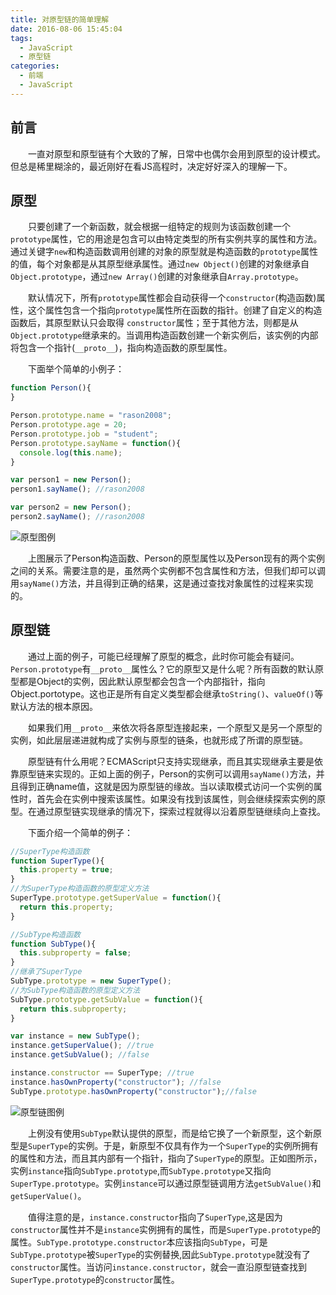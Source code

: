 ```yaml
---
title: 对原型链的简单理解
date: 2016-08-06 15:45:04
tags:
  - JavaScript
  - 原型链
categories:
  - 前端
  - JavaScript
---
```

## 前言
&emsp;&emsp;一直对原型和原型链有个大致的了解，日常中也偶尔会用到原型的设计模式。但总是稀里糊涂的，最近刚好在看JS高程时，决定好好深入的理解一下。

## 原型
&emsp;&emsp;只要创建了一个新函数，就会根据一组特定的规则为该函数创建一个`prototype`属性，它的用途是包含可以由特定类型的所有实例共享的属性和方法。通过关键字`new`和构造函数调用创建的对象的原型就是构造函数的`prototype`属性的值，每个对象都是从其原型继承属性。通过`new Object()`创建的对象继承自`Object.prototype`，通过`new Array()`创建的对象继承自`Array.prototype`。
<!-- more -->

&emsp;&emsp;默认情况下，所有`prototype`属性都会自动获得一个`constructor`(构造函数)属性，这个属性包含一个指向`prototype`属性所在函数的指针。创建了自定义的构造函数后，其原型默认只会取得  `constructor`属性；至于其他方法，则都是从`Object.prototype`继承来的。当调用构造函数创建一个新实例后，该实例的内部将包含一个指针(`__proto__`)，指向构造函数的原型属性。

&emsp;&emsp;下面举个简单的小例子：
```JavaScript
function Person(){
}

Person.prototype.name = "rason2008";
Person.prototype.age = 20;
Person.prototype.job = "student";
Person.prototype.sayName = function(){
  console.log(this.name);
}

var person1 = new Person();
person1.sayName(); //rason2008

var person2 = new Person();
person2.sayName(); //rason2008

```
![原型图例](http://7xk5u3.com1.z0.glb.clouddn.com/proto1.jpg)

&emsp;&emsp;上图展示了Person构造函数、Person的原型属性以及Person现有的两个实例之间的关系。需要注意的是，虽然两个实例都不包含属性和方法，但我们却可以调用`sayName()`方法，并且得到正确的结果，这是通过查找对象属性的过程来实现的。

## 原型链
&emsp;&emsp;通过上面的例子，可能已经理解了原型的概念，此时你可能会有疑问。`Person.prototype`有`__proto__`属性么？它的原型又是什么呢？所有函数的默认原型都是Object的实例，因此默认原型都会包含一个内部指针，指向Object.portotype。这也正是所有自定义类型都会继承`toString()`、`valueOf()`等默认方法的根本原因。

&emsp;&emsp;如果我们用`__proto__`来依次将各原型连接起来，一个原型又是另一个原型的实例，如此层层递进就构成了实例与原型的链条，也就形成了所谓的原型链。

&emsp;&emsp;原型链有什么用呢？ECMAScript只支持实现继承，而且其实现继承主要是依靠原型链来实现的。正如上面的例子，Person的实例可以调用`sayName()`方法，并且得到正确name值，这就是因为原型链的缘故。当以读取模式访问一个实例的属性时，首先会在实例中搜索该属性。如果没有找到该属性，则会继续探索实例的原型。在通过原型链实现继承的情况下，探索过程就得以沿着原型链继续向上查找。

&emsp;&emsp;下面介绍一个简单的例子：
```JavaScript
//SuperType构造函数
function SuperType(){
  this.property = true;
}
//为SuperType构造函数的原型定义方法
SuperType.prototype.getSuperValue = function(){
  return this.property;
}

//SubType构造函数
function SubType(){
  this.subproperty = false;
}
//继承了SuperType
SubType.prototype = new SuperType();
//为SubType构造函数的原型定义方法
SubType.prototype.getSubValue = function(){
  return this.subproperty;
}

var instance = new SubType();
instance.getSuperValue(); //true
instance.getSubValue(); //false

instance.constructor == SuperType; //true
instance.hasOwnProperty("constructor"); //false
SubType.prototype.hasOwnProperty("constructor");//false
```
![原型链图例](http://7xk5u3.com1.z0.glb.clouddn.com/proto2.png)

&emsp;&emsp;上例没有使用`SubType`默认提供的原型，而是给它换了一个新原型，这个新原型是`SuperType`的实例。于是，新原型不仅具有作为一个`SuperType`的实例所拥有的属性和方法，而且其内部有一个指针，指向了`SuperType`的原型。正如图所示，实例`instance`指向`SubType.prototype`,而`SubType.prototype`又指向`SuperType.prototype`。实例`instance`可以通过原型链调用方法`getSubValue()`和`getSuperValue()`。

&emsp;&emsp;值得注意的是，`instance.constructor`指向了`SuperType`,这是因为`constructor`属性并不是`instance`实例拥有的属性，而是`SuperType.prototype`的属性。`SubType.prototype.constructor`本应该指向`SubType`，可是`SubType.prototype`被`SuperType`的实例替换,因此`SubType.prototype`就没有了`constructor`属性。当访问`instance.constructor`，就会一直沿原型链查找到`SuperType.prototype`的`constructor`属性。
